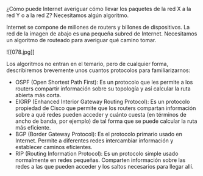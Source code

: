 ¿Cómo puede Internet averiguar cómo llevar los paquetes de la red X a la red Y o a la red Z? Necesitamos algún algoritmo.

Internet se compone de millones de routers y billones de dispositivos. La red de la imagen de abajo es una pequeña subred de Internet. Necesitamos un algoritmo de routeado para averiguar qué camino tomar.

![[078.jpg]]

Los algoritmos no entran en el temario, pero de cualquier forma, describiremos brevemente unos cuantos protocolos para familiarizarnos:

- OSPF (Open Shortest Path First): Es un protocolo que les permite a los routers compartir información sobre su topología y así calcular la ruta abierta más corta.
- EIGRP (Enhanced Interior Gateway Routing Protocol): Es un protocolo propiedad de Cisco que permite que los routers compartan información sobre a qué redes pueden acceder y cuánto cuesta (en términos de ancho de banda, por ejemplo) de tal forma que se puede calcular la ruta más eficiente.
- BGP (Border Gateway Protocol): Es el protocolo primario usado en Internet. Permite a diferentes redes intercambiar información y establecer caminos eficientes.
- RIP (Routing Information Protocol): Es un protocolo simple usado normalmente en redes pequeñas. Comparten información sobre las redes a las que pueden acceder y los saltos necesarios para llegar allí.